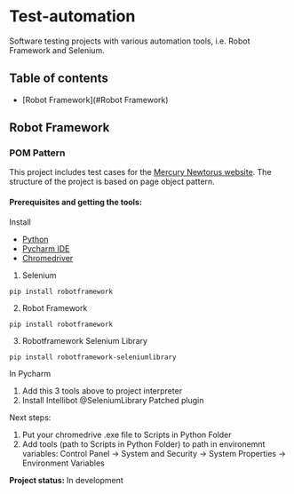 # Test-automation
Software testing projects with various automation tools, i.e. Robot Framework and Selenium.

## Table of contents
* [Robot Framework](#Robot Framework)

## Robot Framework

### POM Pattern
This project includes test cases for the [Mercury Newtorus website](http://newtours.demoaut.com/). 
The structure of the project is based on page object pattern.

#### Prerequisites and getting the tools:

Install 
* [Python](https://www.python.org/downloads/)
* [Pycharm IDE](https://www.jetbrains.com/pycharm/download/#section=windows)
* [Chromedriver](https://chromedriver.chromium.org/downloads)

1. Selenium
```
pip install robotframework
```

2. Robot Framework
```
pip install robotframework
```

3. Robotframework Selenium Library 
```
pip install robotframework-seleniumlibrary
```

In Pycharm
1. Add this 3 tools above to project interpreter
2. Install Intellibot @SeleniumLibrary Patched plugin

Next steps: 
1. Put your chromedrive .exe file to Scripts in Python Folder 
2. Add tools (path to Scripts in Python Folder) to path in environemnt variables: 
Control Panel -> System and Security -> System Properties
-> Environment Variables 


**Project status:**  In development  
